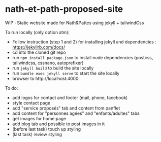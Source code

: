 # nath-et-path-proposed-site
WIP : Static website made for Nath&amp;Pattes using jekyll + tailwindCss 

To run locally (only option atm):

* Follow instruction (step 1 and 2) for installing jekyll and dependencies : https://jekyllrb.com/docs/
* cd into the cloned git repo
* run `npm install package.json` to install node dependencies (postcss, tailwindcss, cssnano, autoprefixer)
* run `jekyll build` to build the site locally
* run `bundle exec jekyll serve` to start the site locally
* browser to http://localhost:4000


To do:

* add logos for contact and footer (mail, phone, facebook)
* style contact page
* add "service proposés" tab and content from panflet
* add content for "personnes agées" and "enfants/adultes" tabs
* get images for home page
* add blog tab and possible to post images in it
* (before last task) touch up styling
* (last task) review styling


